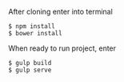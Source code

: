 After cloning enter into terminal
```
$ npm install
$ bower install
```

When ready to run project, enter

```
$ gulp build
$ gulp serve
```
